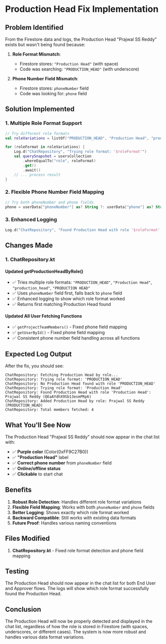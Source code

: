 # Production Head Fix Implementation

## Problem Identified
From the Firestore data and logs, the Production Head "Prajwal SS Reddy" exists but wasn't being found because:

1. **Role Format Mismatch**: 
   - Firestore stores: `"Production Head"` (with space)
   - Code was searching: `"PRODUCTION_HEAD"` (with underscore)

2. **Phone Number Field Mismatch**:
   - Firestore stores: `phoneNumber` field
   - Code was looking for: `phone` field

## Solution Implemented

### 1. Multiple Role Format Support
```kotlin
// Try different role formats
val roleVariations = listOf("PRODUCTION_HEAD", "Production Head", "production_head", "PRODUCTION HEAD")

for (roleFormat in roleVariations) {
    Log.d("ChatRepository", "Trying role format: '$roleFormat'")
    val querySnapshot = usersCollection
        .whereEqualTo("role", roleFormat)
        .get()
        .await()
    // ... process result
}
```

### 2. Flexible Phone Number Field Mapping
```kotlin
// Try both phoneNumber and phone fields
phone = userData["phoneNumber"] as? String ?: userData["phone"] as? String ?: ""
```

### 3. Enhanced Logging
```kotlin
Log.d("ChatRepository", "Found Production Head with role '$roleFormat': ${member.name} (${member.userId})")
```

## Changes Made

### 1. ChatRepository.kt

#### Updated getProductionHeadByRole()
- ✅ Tries multiple role formats: `"PRODUCTION_HEAD"`, `"Production Head"`, `"production_head"`, `"PRODUCTION HEAD"`
- ✅ Uses `phoneNumber` field first, falls back to `phone` field
- ✅ Enhanced logging to show which role format worked
- ✅ Returns first matching Production Head found

#### Updated All User Fetching Functions
- ✅ `getProjectTeamMembers()` - Fixed phone field mapping
- ✅ `getUserById()` - Fixed phone field mapping
- ✅ Consistent phone number field handling across all functions

## Expected Log Output

After the fix, you should see:
```
ChatRepository: Fetching Production Head by role...
ChatRepository: Trying role format: 'PRODUCTION_HEAD'
ChatRepository: No Production Head found with role 'PRODUCTION_HEAD'
ChatRepository: Trying role format: 'Production Head'
ChatRepository: Found Production Head with role 'Production Head': Prajwal SS Reddy (QEaAYdhX9Sb13esmPRp6)
ChatRepository: Added Production Head by role: Prajwal SS Reddy (PRODUCTION_HEAD)
ChatRepository: Total members fetched: 4
```

## What You'll See Now

The Production Head "Prajwal SS Reddy" should now appear in the chat list with:
- ✅ **Purple color** (Color(0xFF9C27B0))
- ✅ **"Production Head"** label
- ✅ **Correct phone number** from `phoneNumber` field
- ✅ **Online/offline status**
- ✅ **Clickable** to start chat

## Benefits

1. **Robust Role Detection**: Handles different role format variations
2. **Flexible Field Mapping**: Works with both `phoneNumber` and `phone` fields
3. **Better Logging**: Shows exactly which role format worked
4. **Backward Compatible**: Still works with existing data formats
5. **Future Proof**: Handles various naming conventions

## Files Modified

1. **ChatRepository.kt** - Fixed role format detection and phone field mapping

## Testing

The Production Head should now appear in the chat list for both End User and Approver flows. The logs will show which role format successfully found the Production Head.

## Conclusion

The Production Head will now be properly detected and displayed in the chat list, regardless of how the role is stored in Firestore (with spaces, underscores, or different cases). The system is now more robust and handles various data format variations.
























